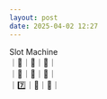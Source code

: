 ```yaml
---
layout: post
date: 2025-04-02 12:27
---
```


Slot Machine<br />
｜🍇｜🍒｜💎｜<br />
｜🔔｜💎｜🍇｜<br />
｜7️⃣｜🔔｜🤡｜<br />

